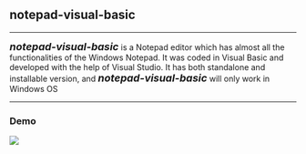 <h2>notepad-visual-basic</h2>
<hr/>
<p><i style="font-size:18px;"><b>notepad-visual-basic</b></i> is a Notepad editor which has almost all the functionalities of the Windows Notepad. It was coded in Visual Basic and developed with the help of Visual Studio. It has both standalone and installable version, and <i style="font-size:18px;"><b>notepad-visual-basic</b></i>  will only work in Windows OS </p>
<hr/>
<h3>Demo</h3>
<img  src="http://res.cloudinary.com/soumodippaul/image/upload/v1512256417/notepad-visual-basic_yaommg.jpg"/>
